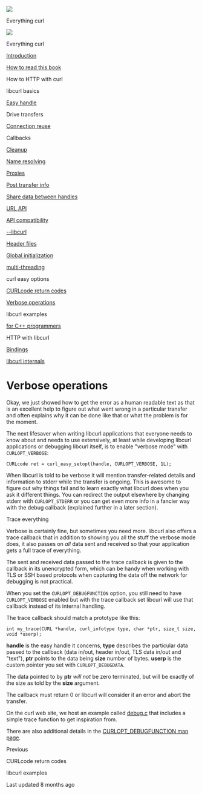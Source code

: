 <a href="../index.html" class="link-a079aa82--primary-53a25e66--logoLink-10d08504"></a>

<img src="https://gblobscdn.gitbook.com/orgs%2F-LxuH0qSm4xO9nWfEBlB%2Favatar.png?alt=media" class="image-67b14f24--avatar-1c1d03ec" />

<span class="text-4505230f--UIH400-4e41e82a--textContentFamily-49a318e1--spaceNameText-677c2969">Everything curl</span>

<a href="../index.html" class="link-a079aa82--primary-53a25e66--logoLink-10d08504"></a>

<img src="https://gblobscdn.gitbook.com/orgs%2F-LxuH0qSm4xO9nWfEBlB%2Favatar.png?alt=media" class="image-67b14f24--avatar-1c1d03ec" />

<span class="text-4505230f--UIH400-4e41e82a--textContentFamily-49a318e1--spaceNameText-677c2969">Everything curl</span>

<a href="../index.html" class="navButton-94f2579c--navButtonClickable-161b88ca"><span class="text-4505230f--UIH300-2063425d--textContentFamily-49a318e1--navButtonLabel-14a4968f">Introduction</span></a>

<a href="../how-to-read.html" class="navButton-94f2579c--navButtonClickable-161b88ca"><span class="text-4505230f--UIH300-2063425d--textContentFamily-49a318e1--navButtonLabel-14a4968f">How to read this book</span></a>





<span class="text-4505230f--UIH300-2063425d--textContentFamily-49a318e1--navButtonLabel-14a4968f">How to HTTP with curl</span>

<span class="text-4505230f--UIH300-2063425d--textContentFamily-49a318e1--navButtonLabel-14a4968f">libcurl basics</span>

<a href="easyhandle.html" class="navButton-94f2579c--pageItemWithChildrenNested-2c5d8183--navButtonClickable-161b88ca"><span class="text-4505230f--UIH300-2063425d--textContentFamily-49a318e1--navButtonLabel-14a4968f">Easy handle</span></a>

<span class="text-4505230f--UIH300-2063425d--textContentFamily-49a318e1--navButtonLabel-14a4968f">Drive transfers</span>

<a href="connectionreuse.html" class="navButton-94f2579c--pageItemWithChildrenNested-2c5d8183--navButtonClickable-161b88ca"><span class="text-4505230f--UIH300-2063425d--textContentFamily-49a318e1--navButtonLabel-14a4968f">Connection reuse</span></a>

<span class="text-4505230f--UIH300-2063425d--textContentFamily-49a318e1--navButtonLabel-14a4968f">Callbacks</span>

<a href="cleanup.html" class="navButton-94f2579c--pageItemWithChildrenNested-2c5d8183--navButtonClickable-161b88ca"><span class="text-4505230f--UIH300-2063425d--textContentFamily-49a318e1--navButtonLabel-14a4968f">Cleanup</span></a>

<a href="names.html" class="navButton-94f2579c--pageItemWithChildrenNested-2c5d8183--navButtonClickable-161b88ca"><span class="text-4505230f--UIH300-2063425d--textContentFamily-49a318e1--navButtonLabel-14a4968f">Name resolving</span></a>

<a href="proxies.html" class="navButton-94f2579c--pageItemWithChildrenNested-2c5d8183--navButtonClickable-161b88ca"><span class="text-4505230f--UIH300-2063425d--textContentFamily-49a318e1--navButtonLabel-14a4968f">Proxies</span></a>

<a href="getinfo.html" class="navButton-94f2579c--pageItemWithChildrenNested-2c5d8183--navButtonClickable-161b88ca"><span class="text-4505230f--UIH300-2063425d--textContentFamily-49a318e1--navButtonLabel-14a4968f">Post transfer info</span></a>

<a href="sharing.html" class="navButton-94f2579c--pageItemWithChildrenNested-2c5d8183--navButtonClickable-161b88ca"><span class="text-4505230f--UIH300-2063425d--textContentFamily-49a318e1--navButtonLabel-14a4968f">Share data between handles</span></a>

<a href="url.html" class="navButton-94f2579c--pageItemWithChildrenNested-2c5d8183--navButtonClickable-161b88ca"><span class="text-4505230f--UIH300-2063425d--textContentFamily-49a318e1--navButtonLabel-14a4968f">URL API</span></a>

<a href="api.html" class="navButton-94f2579c--pageItemWithChildrenNested-2c5d8183--navButtonClickable-161b88ca"><span class="text-4505230f--UIH300-2063425d--textContentFamily-49a318e1--navButtonLabel-14a4968f">API compatibility</span></a>

<a href="libcurl.html" class="navButton-94f2579c--pageItemWithChildrenNested-2c5d8183--navButtonClickable-161b88ca"><span class="text-4505230f--UIH300-2063425d--textContentFamily-49a318e1--navButtonLabel-14a4968f">--libcurl</span></a>

<a href="headers.html" class="navButton-94f2579c--pageItemWithChildrenNested-2c5d8183--navButtonClickable-161b88ca"><span class="text-4505230f--UIH300-2063425d--textContentFamily-49a318e1--navButtonLabel-14a4968f">Header files</span></a>

<a href="globalinit.html" class="navButton-94f2579c--pageItemWithChildrenNested-2c5d8183--navButtonClickable-161b88ca"><span class="text-4505230f--UIH300-2063425d--textContentFamily-49a318e1--navButtonLabel-14a4968f">Global initialization</span></a>

<a href="threading.html" class="navButton-94f2579c--pageItemWithChildrenNested-2c5d8183--navButtonClickable-161b88ca"><span class="text-4505230f--UIH300-2063425d--textContentFamily-49a318e1--navButtonLabel-14a4968f">multi-threading</span></a>

<span class="text-4505230f--UIH300-2063425d--textContentFamily-49a318e1--navButtonLabel-14a4968f">curl easy options</span>

<a href="curlcode.html" class="navButton-94f2579c--pageItemWithChildrenNested-2c5d8183--navButtonClickable-161b88ca"><span class="text-4505230f--UIH300-2063425d--textContentFamily-49a318e1--navButtonLabel-14a4968f">CURLcode return codes</span></a>

<a href="verbose.html" class="navButton-94f2579c--pageItemWithChildrenNested-2c5d8183--navButtonClickable-161b88ca--navButtonOpened-6a88552e"><span class="text-4505230f--UIH300-2063425d--textContentFamily-49a318e1--navButtonLabel-14a4968f">Verbose operations</span></a>

<span class="text-4505230f--UIH300-2063425d--textContentFamily-49a318e1--navButtonLabel-14a4968f">libcurl examples</span>

<a href="cplusplus.html" class="navButton-94f2579c--pageItemWithChildrenNested-2c5d8183--navButtonClickable-161b88ca"><span class="text-4505230f--UIH300-2063425d--textContentFamily-49a318e1--navButtonLabel-14a4968f">for C++ programmers</span></a>

<span class="text-4505230f--UIH300-2063425d--textContentFamily-49a318e1--navButtonLabel-14a4968f">HTTP with libcurl</span>

<a href="../bindings.html" class="navButton-94f2579c--navButtonClickable-161b88ca"><span class="text-4505230f--UIH300-2063425d--textContentFamily-49a318e1--navButtonLabel-14a4968f">Bindings</span></a>

<a href="../internals.html" class="navButton-94f2579c--navButtonClickable-161b88ca"><span class="text-4505230f--UIH300-2063425d--textContentFamily-49a318e1--navButtonLabel-14a4968f">libcurl internals</span></a>

<a href="../bookindex.html" class="navButton-94f2579c--navButtonClickable-161b88ca"><span class="text-4505230f--UIH300-2063425d--textContentFamily-49a318e1--navButtonLabel-14a4968f"></span></a>





# <span class="text-4505230f--DisplayH900-bfb998fa--textContentFamily-49a318e1">Verbose operations</span>

<span class="text-4505230f--UIH300-2063425d--textUIFamily-5ebd8e40--text-8ee2c8b2"></span>

<span class="text-4505230f--TextH400-3033861f--textContentFamily-49a318e1"><span data-key="3b589314f60741d8baf9287abfa04238"><span data-offset-key="3b589314f60741d8baf9287abfa04238:0">Okay, we just showed how to get the error as a human readable text as that is an excellent help to figure out what went wrong in a particular transfer and often explains why it can be done like that or what the problem is for the moment.</span></span></span>

<span class="text-4505230f--TextH400-3033861f--textContentFamily-49a318e1"><span data-key="4cc3f68d245c447a9c976b18ae007f15"><span data-offset-key="4cc3f68d245c447a9c976b18ae007f15:0">The next lifesaver when writing libcurl applications that everyone needs to know about and needs to use extensively, at least while developing libcurl applications or debugging libcurl itself, is to enable "verbose mode" with </span><span data-offset-key="4cc3f68d245c447a9c976b18ae007f15:1">`CURLOPT_VERBOSE`</span><span data-offset-key="4cc3f68d245c447a9c976b18ae007f15:2">:</span></span></span>

    CURLcode ret = curl_easy_setopt(handle, CURLOPT_VERBOSE, 1L);

<span class="text-4505230f--TextH400-3033861f--textContentFamily-49a318e1"><span data-key="2928b525da0f439ca8653304caf517ea"><span data-offset-key="2928b525da0f439ca8653304caf517ea:0">When libcurl is told to be verbose it will mention transfer-related details and information to stderr while the transfer is ongoing. This is awesome to figure out why things fail and to learn exactly what libcurl does when you ask it different things. You can redirect the output elsewhere by changing stderr with </span><span data-offset-key="2928b525da0f439ca8653304caf517ea:1">`CURLOPT_STDERR`</span><span data-offset-key="2928b525da0f439ca8653304caf517ea:2"> or you can get even more info in a fancier way with the debug callback (explained further in a later section).</span></span></span>

<span class="text-4505230f--HeadingH700-04e1a2a3--textContentFamily-49a318e1"><span data-key="0a5486661de24e9589652db3491bc1f0"><span data-offset-key="0a5486661de24e9589652db3491bc1f0:0">Trace everything</span></span></span>

<span class="text-4505230f--TextH400-3033861f--textContentFamily-49a318e1"><span data-key="2122a5589ac8417d926a748f38208239"><span data-offset-key="2122a5589ac8417d926a748f38208239:0">Verbose is certainly fine, but sometimes you need more. libcurl also offers a trace callback that in addition to showing you all the stuff the verbose mode does, it also passes on </span><span data-offset-key="2122a5589ac8417d926a748f38208239:1">_all_</span><span data-offset-key="2122a5589ac8417d926a748f38208239:2"> data sent and received so that your application gets a full trace of everything.</span></span></span>

<span class="text-4505230f--TextH400-3033861f--textContentFamily-49a318e1"><span data-key="75608cc17320408197a4ad4bd1819c8a"><span data-offset-key="75608cc17320408197a4ad4bd1819c8a:0">The sent and received data passed to the trace callback is given to the callback in its unencrypted form, which can be handy when working with TLS or SSH based protocols when capturing the data off the network for debugging is not practical.</span></span></span>

<span class="text-4505230f--TextH400-3033861f--textContentFamily-49a318e1"><span data-key="05501dbb05514259ac86b50953817fc4"><span data-offset-key="05501dbb05514259ac86b50953817fc4:0">When you set the </span><span data-offset-key="05501dbb05514259ac86b50953817fc4:1">`CURLOPT_DEBUGFUNCTION`</span><span data-offset-key="05501dbb05514259ac86b50953817fc4:2"> option, you still need to have </span><span data-offset-key="05501dbb05514259ac86b50953817fc4:3">`CURLOPT_VERBOSE`</span><span data-offset-key="05501dbb05514259ac86b50953817fc4:4"> enabled but with the trace callback set libcurl will use that callback instead of its internal handling.</span></span></span>

<span class="text-4505230f--TextH400-3033861f--textContentFamily-49a318e1"><span data-key="0e4b72c2b9174381b59c5e828375e0ad"><span data-offset-key="0e4b72c2b9174381b59c5e828375e0ad:0">The trace callback should match a prototype like this:</span></span></span>

    int my_trace(CURL *handle, curl_infotype type, char *ptr, size_t size,             void *userp);

<span class="text-4505230f--TextH400-3033861f--textContentFamily-49a318e1"><span data-key="191f0be642154b94b17cec62225abaee"><span data-offset-key="191f0be642154b94b17cec62225abaee:0">**handle**</span><span data-offset-key="191f0be642154b94b17cec62225abaee:1"> is the easy handle it concerns, </span><span data-offset-key="191f0be642154b94b17cec62225abaee:2">**type**</span><span data-offset-key="191f0be642154b94b17cec62225abaee:3"> describes the particular data passed to the callback (data in/out, header in/out, TLS data in/out and "text"), </span><span data-offset-key="191f0be642154b94b17cec62225abaee:4">**ptr**</span><span data-offset-key="191f0be642154b94b17cec62225abaee:5"> points to the data being </span><span data-offset-key="191f0be642154b94b17cec62225abaee:6">**size**</span><span data-offset-key="191f0be642154b94b17cec62225abaee:7"> number of bytes. </span><span data-offset-key="191f0be642154b94b17cec62225abaee:8">**userp**</span><span data-offset-key="191f0be642154b94b17cec62225abaee:9"> is the custom pointer you set with </span><span data-offset-key="191f0be642154b94b17cec62225abaee:10">`CURLOPT_DEBUGDATA`</span><span data-offset-key="191f0be642154b94b17cec62225abaee:11">.</span></span></span>

<span class="text-4505230f--TextH400-3033861f--textContentFamily-49a318e1"><span data-key="5e786cfa9bbb482599980c4566545d0f"><span data-offset-key="5e786cfa9bbb482599980c4566545d0f:0">The data pointed to by </span><span data-offset-key="5e786cfa9bbb482599980c4566545d0f:1">**ptr**</span><span data-offset-key="5e786cfa9bbb482599980c4566545d0f:2"> </span><span data-offset-key="5e786cfa9bbb482599980c4566545d0f:3">_will not_</span><span data-offset-key="5e786cfa9bbb482599980c4566545d0f:4"> be zero terminated, but will be exactly of the size as told by the </span><span data-offset-key="5e786cfa9bbb482599980c4566545d0f:5">**size**</span><span data-offset-key="5e786cfa9bbb482599980c4566545d0f:6"> argument.</span></span></span>

<span class="text-4505230f--TextH400-3033861f--textContentFamily-49a318e1"><span data-key="10d0c4f5376149868a97c8519527b364"><span data-offset-key="10d0c4f5376149868a97c8519527b364:0">The callback must return 0 or libcurl will consider it an error and abort the transfer.</span></span></span>

<span class="text-4505230f--TextH400-3033861f--textContentFamily-49a318e1"><span data-key="2856d7a8613d44e89680b738c1ae97e4"><span data-offset-key="2856d7a8613d44e89680b738c1ae97e4:0">On the curl web site, we host an example called </span></span><a href="https://curl.se/libcurl/c/debug.html" class="link-a079aa82--primary-53a25e66--link-faf6c434"><span data-key="48cda95e3cc045d8bb6e34311e4120ec"><span data-offset-key="48cda95e3cc045d8bb6e34311e4120ec:0">debug.c</span></span></a><span data-key="0db2401960774322a9c9d3da178823f4"><span data-offset-key="0db2401960774322a9c9d3da178823f4:0"> that includes a simple trace function to get inspiration from.</span></span></span>

<span class="text-4505230f--TextH400-3033861f--textContentFamily-49a318e1"><span data-key="3f15ffb430604de28057d0c93f6f08df"><span data-offset-key="3f15ffb430604de28057d0c93f6f08df:0">There are also additional details in the </span></span><a href="https://curl.se/libcurl/c/CURLOPT_DEBUGFUNCTION.html" class="link-a079aa82--primary-53a25e66--link-faf6c434"><span data-key="d68d9f6c907f470c80088fb4a06fb9c0"><span data-offset-key="d68d9f6c907f470c80088fb4a06fb9c0:0">CURLOPT_DEBUGFUNCTION man page</span></span></a><span data-key="b6befe3b18b84c5c91f9007204137cd4"><span data-offset-key="b6befe3b18b84c5c91f9007204137cd4:0">.</span></span></span>

<a href="curlcode.html" class="reset-3c756112--card-6570f064--whiteCard-fff091a4--cardPrevious-56a5e674"></a>

<span class="text-4505230f--TextH200-a3425406--textContentFamily-49a318e1">Previous</span>

<span class="text-4505230f--UIH400-4e41e82a--textContentFamily-49a318e1">CURLcode return codes</span>

<a href="examples.html" class="reset-3c756112--card-6570f064--whiteCard-fff091a4--cardNext-19241c42"></a>


<span class="text-4505230f--UIH400-4e41e82a--textContentFamily-49a318e1">libcurl examples</span>



<span class="text-4505230f--TextH200-a3425406--textContentFamily-49a318e1">Last updated 8 months ago</span>


